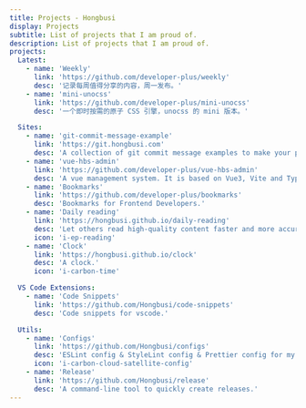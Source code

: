 ```yaml
---
title: Projects - Hongbusi
display: Projects
subtitle: List of projects that I am proud of.
description: List of projects that I am proud of.
projects:
  Latest:
    - name: 'Weekly'
      link: 'https://github.com/developer-plus/weekly'
      desc: '记录每周值得分享的内容，周一发布。'
    - name: 'mini-unocss'
      link: 'https://github.com/developer-plus/mini-unocss'
      desc: '一个即时按需的原子 CSS 引擎，unocss 的 mini 版本。'

  Sites:
    - name: 'git-commit-message-example'
      link: 'https://git.hongbusi.com'
      desc: 'A collection of git commit message examples to make your project commit history more readable.'
    - name: 'vue-hbs-admin'
      link: 'https://github.com/developer-plus/vue-hbs-admin'
      desc: 'A vue management system. It is based on Vue3, Vite and TypeScript.'
    - name: 'Bookmarks'
      link: 'https://github.com/developer-plus/bookmarks'
      desc: 'Bookmarks for Frontend Developers.'
    - name: 'Daily reading'
      link: 'https://hongbusi.github.io/daily-reading'
      desc: 'Let others read high-quality content faster and more accurately.'
      icon: 'i-ep-reading'
    - name: 'Clock'
      link: 'https://hongbusi.github.io/clock'
      desc: 'A clock.'
      icon: 'i-carbon-time'

  VS Code Extensions:
    - name: 'Code Snippets'
      link: 'https://github.com/Hongbusi/code-snippets'
      desc: 'Code snippets for vscode.'

  Utils:
    - name: 'Configs'
      link: 'https://github.com/Hongbusi/configs'
      desc: 'ESLint config & StyleLint config & Prettier config for my personal projects.'
      icon: 'i-carbon-cloud-satellite-config'
    - name: 'Release'
      link: 'https://github.com/Hongbusi/release'
      desc: 'A command-line tool to quickly create releases.'
---
```


<ListProjects :projects="frontmatter.projects"/>

<StarsRanking/>
